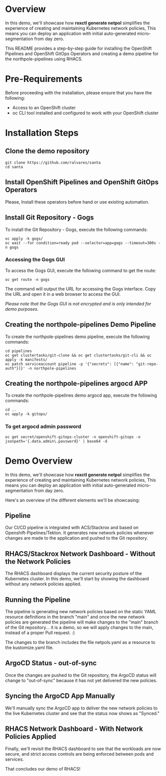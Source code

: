 # Overview

In this demo, we'll showcase how **roxctl generate netpol** simplifies the experience of creating and maintaining Kubernetes network policies, This means you can deploy an application with initial auto-generated micro-segmentation from day zero. 

This README provides a step-by-step guide for installing the OpenShift Pipelines and OpenShift GitOps Operators and creating a demo pipeline for the northpole-pipelines using RHACS.

# Pre-Requirements

Before proceeding with the installation, please ensure that you have the following:
- Access to an OpenShift cluster
- oc CLI tool installed and configured to work with your OpenShift cluster

# Installation Steps

## Clone the demo repository
```
git clone https://github.com/ralvares/santa
cd santa
```

## Install OpenShift Pipelines and OpenShift GitOps Operators

Please, Install these operators before hand or use existing automation.

## Install Git Repository - Gogs
To install the Git Repository - Gogs, execute the following commands:
```
oc apply -k gogs/
oc wait --for condition=ready pod --selector=app=gogs --timeout=300s -n gogs
```

### Accessing the Gogs GUI
To access the Gogs GUI, execute the following command to get the route:
```
oc get route -n gogs
```
The command will output the URL for accessing the Gogs interface. Copy the URL and open it in a web browser to access the GUI.

*Please note that the Gogs GUI is not encrypted and is only intended for demo purposes.*

## Creating the northpole-pipelines Demo Pipeline
To create the northpole-pipelines demo pipeline, execute the following commands:

```
cd pipelines
oc get clustertasks/git-clone && oc get clustertasks/git-cli && oc apply -k manifests/
oc patch serviceaccount pipeline -p '{"secrets": [{"name": "git-repo-auth"}]}' -n northpole-pipelines
``` 

## Creating the northpole-pipelines argocd APP
To create the northpole-pipelines demo argocd app, execute the following commands:

```
cd ..
oc apply -k gitops/
```

### To get argocd admin password
```
oc get secret/openshift-gitops-cluster -n openshift-gitops -o jsonpath='{.data.admin\.password}' | base64 -d
```

# Demo Overview

In this demo, we'll showcase how **roxctl generate netpol** simplifies the experience of creating and maintaining Kubernetes network policies, This means you can deploy an application with initial auto-generated micro-segmentation from day zero. 

Here's an overview of the different elements we'll be showcasing:

## Pipeline
Our CI/CD pipeline is integrated with ACS/Stackrox and based on Openshift-Pipelines/Tekton. It generates new network policies whenever changes are made to the application and pushed to the Git repository.

## RHACS/Stackrox Network Dashboard - Without the Network Policies
The RHACS dashboard displays the current security posture of the Kubernetes cluster. In this demo, we'll start by showing the dashboard without any network policies applied.

## Running the Pipeline
The pipeline is generating new network policies based on the static YAML resource definitions in the branch "main" and once the new network policies are generated the pipeline will make changes to the "main" branch of the Git repository... it is a demo, so we will apply changes to the main, instead of a proper Pull request. :)

The changes to the branch includes the file netpols.yaml as a resource to the kustomize.yaml file.

## ArgoCD Status - out-of-sync
Once the changes are pushed to the Git repository, the ArgoCD status will change to "out-of-sync" because it has not yet delivered the new policies.


## Syncing the ArgoCD App Manually
We'll manually sync the ArgoCD app to deliver the new network policies to the live Kubernetes cluster and see that the status now shows as "Synced."


## RHACS Network Dashboard - With Network Policies Applied
Finally, we'll revisit the RHACS dashboard to see that the workloads are now secure, and strict access controls are being enforced between pods and services.

That concludes our demo of RHACS!